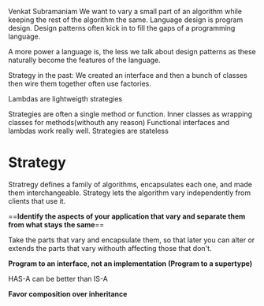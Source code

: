 Venkat Subramaniam 
We want to vary a small part of an algorithm while keeping the rest of the algorithm the same.
Language design is program design.
Design patterns often kick in to fill the gaps of a programming language.

A more power a language is, the less we talk about design patterns as these naturally become the features of the language.

Strategy in the past:
We created an interface and then a bunch of classes then wire them together  often use factories.

Lambdas are lightweigth strategies

Strategies are often a single method or function.
Inner classes as wrapping classes for methods(withouth any reason)
Functional interfaces and lambdas work really well.
Strategies are stateless

# Strategy
Stratregy defines a family of algorithms, encapsulates each one, and made them interchangeable.
Strategy lets the algorithm vary independently from clients that use it.

==**Identify the aspects of your application that vary and separate them from what
stays the same**==

Take the parts that vary and encapsulate them, so that later you can alter or extends the parts that vary withouth affecting those that don't.

**Program to an interface, not an implementation (Program to a supertype)**

HAS-A can be better than IS-A

**Favor composition over inheritance**

